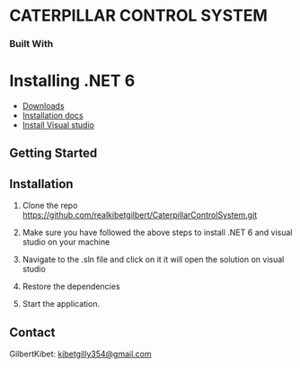 # CATERPILLAR CONTROL SYSTEM
### Built With

# Installing .NET 6

- [Downloads](https://dotnet.microsoft.com/download/dotnet/6.0)
- [Installation docs](https://docs.microsoft.com/dotnet/core/install/)
- [Install Visual studio](https://docs.microsoft.com/en-us/visualstudio/install/install-visual-studio?view=vs-2022)

## Getting Started

## Installation

1. Clone the repo
https://github.com/realkibetgilbert/CaterpillarControlSystem.git
2. Make sure you have followed the above steps to install .NET 6 and visual studio on your machine

3. Navigate to the .sln file and click on it it will open the solution on visual studio

4. Restore the dependencies 

5. Start the application.

## Contact

GilbertKibet: kibetgilly354@gmail.com
